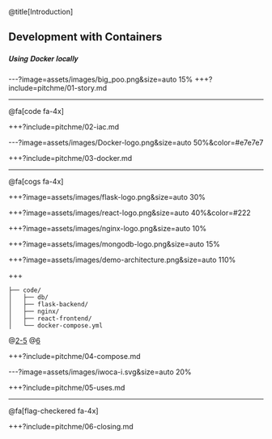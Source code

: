 @title[Introduction]
## Development with Containers
##### <span style="font-family:Helvetica Neue; font-weight:bold">Using <span class="docker-blue">Docker</span> locally</span>


---?image=assets/images/big_poo.png&size=auto 15%
+++?include=pitchme/01-story.md


---

@fa[code fa-4x]

+++?include=pitchme/02-iac.md

---?image=assets/images/Docker-logo.png&size=auto 50%&color=#e7e7e7

+++?include=pitchme/03-docker.md


---

@fa[cogs fa-4x]

+++?image=assets/images/flask-logo.png&size=auto 30%

+++?image=assets/images/react-logo.png&size=auto 40%&color=#222

+++?image=assets/images/nginx-logo.png&size=auto 10%

+++?image=assets/images/mongodb-logo.png&size=auto 15%

+++?image=assets/images/demo-architecture.png&size=auto 110%

+++

```ascii
├── code/
│   ├── db/
│   ├── flask-backend/
│   ├── nginx/
│   ├── react-frontend/
│   └── docker-compose.yml
```

@[2-5](Services)
@[6](Configuration)

+++?include=pitchme/04-compose.md


---?image=assets/images/iwoca-i.svg&size=auto 20%

+++?include=pitchme/05-uses.md


--- 

@fa[flag-checkered fa-4x]

+++?include=pitchme/06-closing.md

